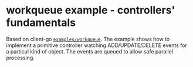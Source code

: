 # workqueue example - controllers' fundamentals

Based on client-go <a href="https://github.com/kubernetes/client-go/tree/cc43a708a08eb9ff6a436f0cb00c5ee05121d2cd/examples/workqueue">`examples/workqueue`</a>.
The example shows how to implement a primitive controller watching ADD/UPDATE/DELETE events for a particul kind of object.
The events are queued to allow safe parallel processing.
